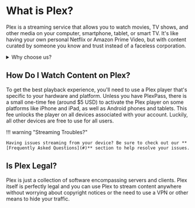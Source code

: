 # What is Plex?

Plex is a streaming service that allows you to watch movies, TV shows, and other media on your computer, smartphone, tablet, or smart TV. It's like having your own personal Netflix or Amazon Prime Video, but with content curated by someone you know and trust instead of a faceless corporation.

 <details>
  <summary>Why choose us?</summary>
 <br />
 Our service is unique because we focus on providing the best quality all around - whether it's the content we offer, our hardware and network, or our community. Here are some specific features and benefits that set us apart:
 <br />
<ul>
  <li><strong>Fast and Reliable:</strong> Our global CDN, utilizing <a href="https://datapacket.com" target="_blank">Datapacket</a>'s optimized network, ensures that our server is always up and running, so you can access your favorite content whenever you want, without any lag or buffering. It even geolocates the best route from the server to each individual user so you'll get the same experience, regardless of where you are.</li>
  <li><strong>Dedicated Technical Support:</strong> We offer support through Discord and have a dedicated team that is located throughout the world, so you will get help regardless of where you live or the time of day. Our support team also provides a friendly and personalized service, so you'll never feel like you're just another number.</li>
  <li><strong>Engaging Community:</strong> We have a huge emphasis on our community and encourage all users to join our Discord to engage in conversation and help out all other users. Our community is known for being welcoming and supportive. We have regular giveaways and events as well as curated, daily questions to engage users and weekly movie selections to drive conversation and help you discover more to watch!</li>
 </ul>
  </details>

## How Do I Watch Content on Plex?
To get the best playback experience, you'll need to use a Plex player that's specific to your hardware and platform. Unless you have PlexPass, there is a small one-time fee (around $5 USD) to activate the Plex player on some platforms like iPhone and iPad, as well as Android phones and tablets. This fee unlocks the player on all devices associated with your account. Luckily, all other devices are free to use for all users.

!!! warning "Streaming Troubles?"
  
    Having issues streaming from your device? Be sure to check out our **[Frequently Asked Questions](#)** section to help resolve your issues. 

## Is Plex Legal?
Plex is just a collection of software encompassing servers and clients. Plex itself is perfectly legal and you can use Plex to stream content anywhere without worrying about copyright notices or the need to use a VPN or other means to hide your traffic.
